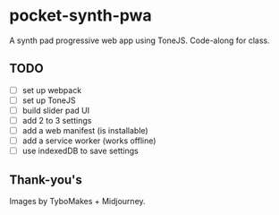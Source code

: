 # pocket-synth-pwa
A synth pad progressive web app using ToneJS. Code-along for class.

## TODO
* [ ] set up webpack
* [ ] set up ToneJS
* [ ] build slider pad UI
* [ ] add 2 to 3 settings
* [ ] add a web manifest (is installable)
* [ ] add a service worker (works offline)
* [ ] use indexedDB to save settings

## Thank-you's

Images by TyboMakes + Midjourney.